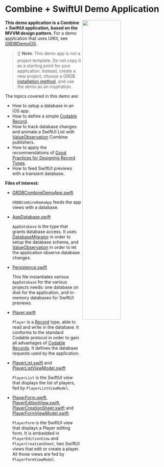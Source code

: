 Combine + SwiftUI Demo Application
==================================

<img align="right" src="https://github.com/groue/GRDB.swift/raw/master/Documentation/DemoApps/GRDBCombineDemo/Screenshot.png" width="50%">

**This demo application is a Combine + SwiftUI application, based on the MVVM design pattern.** For a demo application that uses UIKit, see [GRDBDemoiOS](../GRDBDemoiOS/README.md).

> :point_up: **Note**: This demo app is not a project template. Do not copy it as a starting point for your application. Instead, create a new project, choose a GRDB [installation method](../../../README.md#installation), and use the demo as an inspiration.

The topics covered in this demo are:

- How to setup a database in an iOS app.
- How to define a simple [Codable Record](../../../README.md#codable-records).
- How to track database changes and animate a SwiftUI List with [ValueObservation](../../../README.md#valueobservation) Combine publishers.
- How to apply the recommendations of [Good Practices for Designing Record Types](../../GoodPracticesForDesigningRecordTypes.md).
- How to feed SwiftUI previews with a transient database.

**Files of interest:**

- [GRDBCombineDemoApp.swift](GRDBCombineDemo/GRDBCombineDemoApp.swift)
    
    `GRDBCombineDemoApp` feeds the app views with a database.

- [AppDatabase.swift](GRDBCombineDemo/AppDatabase.swift)
    
    `AppDatabase` is the type that grants database access. It uses [DatabaseMigrator](../../Migrations.md) in order to setup the database schema, and [ValueObservation](../../../README.md#valueobservation) in order to let the application observe database changes.

- [Persistence.swift](GRDBCombineDemo/Persistence.swift)
    
    This file instantiates various `AppDatabase` for the various projects needs: one database on disk for the application, and in-memory databases for SwiftUI previews.

- [Player.swift](GRDBCombineDemo/Player.swift)
    
    `Player` is a [Record](../../../README.md#records) type, able to read and write in the database. It conforms to the standard Codable protocol in order to gain all advantages of [Codable Records](../../../README.md#codable-records). It defines the database requests used by the application.

- [PlayerList.swift](GRDBCombineDemo/Views/PlayerList.swift) and [PlayerListViewModel.swift](GRDBCombineDemo/ViewModels/PlayerListViewModel.swift)
    
    `PlayerList` is the SwiftUI view that displays the list of players, fed by `PlayerListViewModel`.

- [PlayerForm.swift](GRDBCombineDemo/Views/PlayerForm.swift), [PlayerEditionView.swift](GRDBCombineDemo/Views/PlayerEditionView.swift), [PlayerCreationSheet.swift](GRDBCombineDemo/Views/PlayerCreationSheet.swift) and [PlayerFormViewModel.swift](GRDBCombineDemo/ViewModels/PlayerFormViewModel.swift).
    
    `PlayerForm` is the SwiftUI view that displays a Player editing form. It is embedded in `PlayerEditionView` and `PlayerCreationSheet`, two SwiftUI views that edit or create a player. All those views are fed by `PlayerFormViewModel`.
